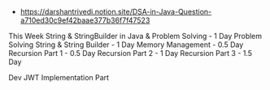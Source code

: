 - https://darshantrivedi.notion.site/DSA-in-Java-Question-a710ed30c9ef42baae377b36f7f47523

This Week
String & StringBuilder in Java & Problem Solving - 1 Day
Problem Solving String & String Builder - 1 Day
Memory Management - 0.5 Day
Recursion Part 1 - 0.5 Day
Recursion Part 2 - 1 Day
Recursion Part 3 - 1.5 Day

Dev
JWT Implementation Part